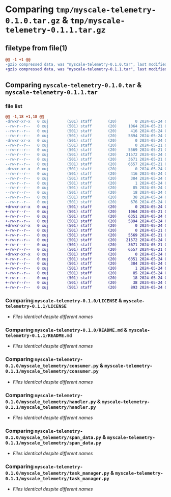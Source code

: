 # Comparing `tmp/myscale-telemetry-0.1.0.tar.gz` & `tmp/myscale-telemetry-0.1.1.tar.gz`

## filetype from file(1)

```diff
@@ -1 +1 @@
-gzip compressed data, was "myscale-telemetry-0.1.0.tar", last modified: Fri May 24 05:22:28 2024, max compression
+gzip compressed data, was "myscale-telemetry-0.1.1.tar", last modified: Fri May 24 06:59:37 2024, max compression
```

## Comparing `myscale-telemetry-0.1.0.tar` & `myscale-telemetry-0.1.1.tar`

### file list

```diff
@@ -1,18 +1,18 @@
-drwxr-xr-x   0 xuj        (501) staff       (20)        0 2024-05-24 05:22:28.747638 myscale-telemetry-0.1.0/
--rw-r--r--   0 xuj        (501) staff       (20)     1064 2024-05-21 03:32:44.000000 myscale-telemetry-0.1.0/LICENSE
--rw-r--r--   0 xuj        (501) staff       (20)      416 2024-05-24 05:22:28.747516 myscale-telemetry-0.1.0/PKG-INFO
--rw-r--r--   0 xuj        (501) staff       (20)     5894 2024-05-24 05:19:23.000000 myscale-telemetry-0.1.0/README.md
-drwxr-xr-x   0 xuj        (501) staff       (20)        0 2024-05-24 05:22:28.746611 myscale-telemetry-0.1.0/myscale_telemetry/
--rw-r--r--   0 xuj        (501) staff       (20)        0 2024-05-21 05:08:28.000000 myscale-telemetry-0.1.0/myscale_telemetry/__init__.py
--rw-r--r--   0 xuj        (501) staff       (20)     5569 2024-05-21 05:09:24.000000 myscale-telemetry-0.1.0/myscale_telemetry/consumer.py
--rw-r--r--   0 xuj        (501) staff       (20)    21572 2024-05-24 04:42:34.000000 myscale-telemetry-0.1.0/myscale_telemetry/handler.py
--rw-r--r--   0 xuj        (501) staff       (20)     3671 2024-05-21 05:11:16.000000 myscale-telemetry-0.1.0/myscale_telemetry/span_data.py
--rw-r--r--   0 xuj        (501) staff       (20)     6557 2024-05-21 05:11:16.000000 myscale-telemetry-0.1.0/myscale_telemetry/task_manager.py
-drwxr-xr-x   0 xuj        (501) staff       (20)        0 2024-05-24 05:22:28.747354 myscale-telemetry-0.1.0/myscale_telemetry.egg-info/
--rw-r--r--   0 xuj        (501) staff       (20)      416 2024-05-24 05:22:28.000000 myscale-telemetry-0.1.0/myscale_telemetry.egg-info/PKG-INFO
--rw-r--r--   0 xuj        (501) staff       (20)      384 2024-05-24 05:22:28.000000 myscale-telemetry-0.1.0/myscale_telemetry.egg-info/SOURCES.txt
--rw-r--r--   0 xuj        (501) staff       (20)        1 2024-05-24 05:22:28.000000 myscale-telemetry-0.1.0/myscale_telemetry.egg-info/dependency_links.txt
--rw-r--r--   0 xuj        (501) staff       (20)       85 2024-05-24 05:22:28.000000 myscale-telemetry-0.1.0/myscale_telemetry.egg-info/requires.txt
--rw-r--r--   0 xuj        (501) staff       (20)       18 2024-05-24 05:22:28.000000 myscale-telemetry-0.1.0/myscale_telemetry.egg-info/top_level.txt
--rw-r--r--   0 xuj        (501) staff       (20)       38 2024-05-24 05:22:28.747678 myscale-telemetry-0.1.0/setup.cfg
--rw-r--r--   0 xuj        (501) staff       (20)      676 2024-05-24 05:22:26.000000 myscale-telemetry-0.1.0/setup.py
+drwxr-xr-x   0 xuj        (501) staff       (20)        0 2024-05-24 06:59:37.702933 myscale-telemetry-0.1.1/
+-rw-r--r--   0 xuj        (501) staff       (20)     1064 2024-05-21 03:32:44.000000 myscale-telemetry-0.1.1/LICENSE
+-rw-r--r--   0 xuj        (501) staff       (20)     6351 2024-05-24 06:59:37.702807 myscale-telemetry-0.1.1/PKG-INFO
+-rw-r--r--   0 xuj        (501) staff       (20)     5894 2024-05-24 05:19:23.000000 myscale-telemetry-0.1.1/README.md
+drwxr-xr-x   0 xuj        (501) staff       (20)        0 2024-05-24 06:59:37.701800 myscale-telemetry-0.1.1/myscale_telemetry/
+-rw-r--r--   0 xuj        (501) staff       (20)        0 2024-05-21 05:08:28.000000 myscale-telemetry-0.1.1/myscale_telemetry/__init__.py
+-rw-r--r--   0 xuj        (501) staff       (20)     5569 2024-05-21 05:09:24.000000 myscale-telemetry-0.1.1/myscale_telemetry/consumer.py
+-rw-r--r--   0 xuj        (501) staff       (20)    21572 2024-05-24 04:42:34.000000 myscale-telemetry-0.1.1/myscale_telemetry/handler.py
+-rw-r--r--   0 xuj        (501) staff       (20)     3671 2024-05-21 05:11:16.000000 myscale-telemetry-0.1.1/myscale_telemetry/span_data.py
+-rw-r--r--   0 xuj        (501) staff       (20)     6557 2024-05-21 05:11:16.000000 myscale-telemetry-0.1.1/myscale_telemetry/task_manager.py
+drwxr-xr-x   0 xuj        (501) staff       (20)        0 2024-05-24 06:59:37.702581 myscale-telemetry-0.1.1/myscale_telemetry.egg-info/
+-rw-r--r--   0 xuj        (501) staff       (20)     6351 2024-05-24 06:59:37.000000 myscale-telemetry-0.1.1/myscale_telemetry.egg-info/PKG-INFO
+-rw-r--r--   0 xuj        (501) staff       (20)      384 2024-05-24 06:59:37.000000 myscale-telemetry-0.1.1/myscale_telemetry.egg-info/SOURCES.txt
+-rw-r--r--   0 xuj        (501) staff       (20)        1 2024-05-24 06:59:37.000000 myscale-telemetry-0.1.1/myscale_telemetry.egg-info/dependency_links.txt
+-rw-r--r--   0 xuj        (501) staff       (20)       85 2024-05-24 06:59:37.000000 myscale-telemetry-0.1.1/myscale_telemetry.egg-info/requires.txt
+-rw-r--r--   0 xuj        (501) staff       (20)       18 2024-05-24 06:59:37.000000 myscale-telemetry-0.1.1/myscale_telemetry.egg-info/top_level.txt
+-rw-r--r--   0 xuj        (501) staff       (20)       38 2024-05-24 06:59:37.702979 myscale-telemetry-0.1.1/setup.cfg
+-rw-r--r--   0 xuj        (501) staff       (20)      893 2024-05-24 06:59:36.000000 myscale-telemetry-0.1.1/setup.py
```

### Comparing `myscale-telemetry-0.1.0/LICENSE` & `myscale-telemetry-0.1.1/LICENSE`

 * *Files identical despite different names*

### Comparing `myscale-telemetry-0.1.0/README.md` & `myscale-telemetry-0.1.1/README.md`

 * *Files identical despite different names*

### Comparing `myscale-telemetry-0.1.0/myscale_telemetry/consumer.py` & `myscale-telemetry-0.1.1/myscale_telemetry/consumer.py`

 * *Files identical despite different names*

### Comparing `myscale-telemetry-0.1.0/myscale_telemetry/handler.py` & `myscale-telemetry-0.1.1/myscale_telemetry/handler.py`

 * *Files identical despite different names*

### Comparing `myscale-telemetry-0.1.0/myscale_telemetry/span_data.py` & `myscale-telemetry-0.1.1/myscale_telemetry/span_data.py`

 * *Files identical despite different names*

### Comparing `myscale-telemetry-0.1.0/myscale_telemetry/task_manager.py` & `myscale-telemetry-0.1.1/myscale_telemetry/task_manager.py`

 * *Files identical despite different names*

